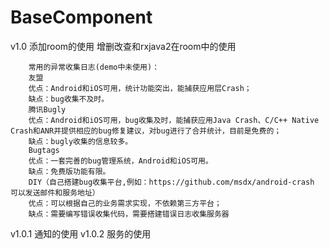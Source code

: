 # BaseComponent
v1.0    添加room的使用
        增删改查和rxjava2在room中的使用

        常用的异常收集日志(demo中未使用)：
        友盟
        优点：Android和iOS可用，统计功能突出，能捕获应用层Crash；
        缺点：bug收集不及时。
        腾讯Bugly
        优点：Android和iOS可用，bug收集及时，能捕获应用Java Crash、C/C++ Native Crash和ANR并提供相应的bug修复建议，对bug进行了合并统计，目前是免费的；
        缺点：bugly收集的信息较多。
        Bugtags
        优点：一套完善的bug管理系统，Android和iOS可用。
        缺点：免费版功能有限。
        DIY（自己搭建bug收集平台,例如：https://github.com/msdx/android-crash  可以发送邮件和服务地址）
        优点：可以根据自己的业务需求实现，不依赖第三方平台；
        缺点：需要编写错误收集代码，需要搭建错误日志收集服务器

v1.0.1  通知的使用
v1.0.2  服务的使用

